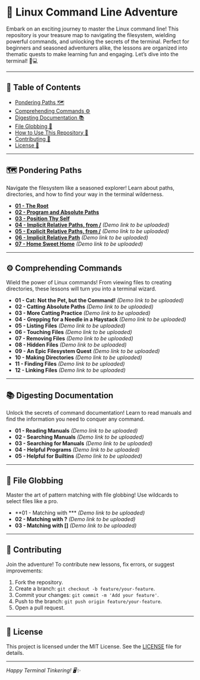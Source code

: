 # 🚀 Linux Command Line Adventure

Embark on an exciting journey to master the Linux command line! This repository is your treasure map to navigating the filesystem, wielding powerful commands, and unlocking the secrets of the terminal. Perfect for beginners and seasoned adventurers alike, the lessons are organized into thematic quests to make learning fun and engaging. Let’s dive into the terminal! 🐧💻

---

## 📜 Table of Contents

- [Pondering Paths 🗺️](https://github.com/uchihashahin01/Linux---Your-Friend/tree/main/01%20-%20Pondering%20Paths)
- [Comprehending Commands ⚙️](#)
- [Digesting Documentation 📚](#)
- [File Globbing 🌟](#)
- [How to Use This Repository 🧭](#)
- [Contributing 🤝](#)
- [License 📜](#)

---

## 🗺️ Pondering Paths

Navigate the filesystem like a seasoned explorer! Learn about paths, directories, and how to find your way in the terminal wilderness.

- [**01 - The Root**](https://github.com/uchihashahin01/Linux---Your-Friend/blob/main/01%20-%20Pondering%20Paths/01%20-%20The%20Root.markdown)
- [**02 - Program and Absolute Paths**](https://github.com/uchihashahin01/Linux---Your-Friend/blob/main/01%20-%20Pondering%20Paths/02%20-%20Program%20and%20Absolute%20Paths.markdown)
- [**03 - Position Thy Self**](https://github.com/uchihashahin01/Linux---Your-Friend/blob/main/01%20-%20Pondering%20Paths/03%20-%20Position%20thy%20Self.markdown)
- [**04 - Implicit Relative Paths, from /**](#) *(Demo link to be uploaded)*
- [**05 - Explicit Relative Paths, from /**](#) *(Demo link to be uploaded)*
- [**06 - Implicit Relative Path**](#) *(Demo link to be uploaded)*
- [**07 - Home Sweet Home**](#) *(Demo link to be uploaded)*

---

## ⚙️ Comprehending Commands

Wield the power of Linux commands! From viewing files to creating directories, these lessons will turn you into a terminal wizard.

- **01 - Cat: Not the Pet, but the Command!** *(Demo link to be uploaded)*
- **02 - Catting Absolute Paths** *(Demo link to be uploaded)*
- **03 - More Catting Practice** *(Demo link to be uploaded)*
- **04 - Grepping for a Needle in a Haystack** *(Demo link to be uploaded)*
- **05 - Listing Files** *(Demo link to be uploaded)*
- **06 - Touching Files** *(Demo link to be uploaded)*
- **07 - Removing Files** *(Demo link to be uploaded)*
- **08 - Hidden Files** *(Demo link to be uploaded)*
- **09 - An Epic Filesystem Quest** *(Demo link to be uploaded)*
- **10 - Making Directories** *(Demo link to be uploaded)*
- **11 - Finding Files** *(Demo link to be uploaded)*
- **12 - Linking Files** *(Demo link to be uploaded)*

---

## 📚 Digesting Documentation

Unlock the secrets of command documentation! Learn to read manuals and find the information you need to conquer any command.

- **01 - Reading Manuals** *(Demo link to be uploaded)*
- **02 - Searching Manuals** *(Demo link to be uploaded)*
- **03 - Searching for Manuals** *(Demo link to be uploaded)*
- **04 - Helpful Programs** *(Demo link to be uploaded)*
- **05 - Helpful for Builtins** *(Demo link to be uploaded)*

---

## 🌟 File Globbing

Master the art of pattern matching with file globbing! Use wildcards to select files like a pro.

- **01 - Matching with *** *(Demo link to be uploaded)*
- **02 - Matching with ?** *(Demo link to be uploaded)*
- **03 - Matching with []** *(Demo link to be uploaded)*

---



## 🤝 Contributing

Join the adventure! To contribute new lessons, fix errors, or suggest improvements:

1. Fork the repository.
2. Create a branch: `git checkout -b feature/your-feature`.
3. Commit your changes: `git commit -m 'Add your feature'`.
4. Push to the branch: `git push origin feature/your-feature`.
5. Open a pull request.

---

## 📜 License

This project is licensed under the MIT License. See the [LICENSE](https://grok.com/chat/LICENSE) file for details.

---

*Happy Terminal Tinkering! 🖥️✨*